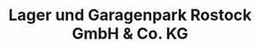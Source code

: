 ---
title: "Lager und Garagenpark Rostock GmbH & Co. KG"
url: /rostock/lager-und-garagenpark-rostock-gmbh-und-co-kg/
shop: Mieten
---